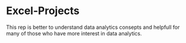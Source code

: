 # Excel-Projects
This rep is better to understand data analytics consepts and helpfull for many of those who have more interest in data analytics. 
